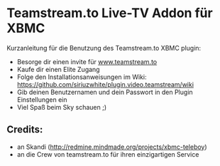 Teamstream.to Live-TV Addon für XBMC
====================================

Kurzanleitung für die Benutzung des Teamstream.to XBMC plugin:
* Besorge dir einen invite für www.teamstream.to
* Kaufe dir einen Elite Zugang
* Folge den Installationsanweisungen im Wiki: https://github.com/siriuzwhite/plugin.video.teamstream/wiki
* Gib deinen Benutzernamen und dein Passwort in den Plugin Einstellungen ein
* Viel Spaß beim Sky schauen ;)

Credits:
--------------------------------------------------------------------------------------
- an Skandi (http://redmine.mindmade.org/projects/xbmc-teleboy)
- an die Crew von teamstream.to für ihren einzigartigen Service
